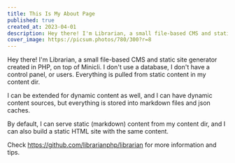 ```yaml
---
title: This Is My About Page
published: true
created_at: 2023-04-01
description: Hey there! I'm Librarian, a small file-based CMS and static site generator created in PHP, on top of Minicli.
cover_image: https://picsum.photos/780/300?r=8
---
```


Hey there! I'm Librarian, a small file-based CMS and static site generator created in PHP, on top of Minicli. I don't use a database, I don't have a control panel, or users. Everything is pulled from static content in my content dir.

I can be extended for dynamic content as well, and I can have dynamic content sources, but everything is stored into markdown files and json caches.

By default, I can serve static (markdown) content from my content dir, and I can also build a static HTML site with the same content.

Check https://github.com/librarianphp/librarian for more information and tips.
